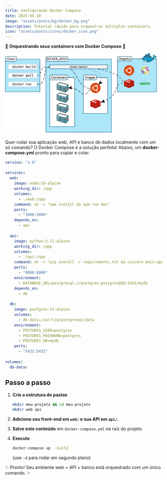 ```yaml
---
title: Configurando Docker Compose
date: 2025-05-10
image: "assets/posts/bg/docker_bg.png"
description: Tutorial rápido para orquestrar múltiplos containers.
icon: "assets/posts/icons/docker_icon.png"
---
```


🐳 **Orquestrando seus containers com Docker Compose** 🐳

![Docker Compose](./image.png)

Quer rodar sua aplicação web, API e banco de dados localmente com um só comando? O Docker Compose é a solução perfeita! Abaixo, um **docker-compose.yml** pronto para copiar e colar:

```yaml
version: "3.8"

services:
  web:
    image: node:18-alpine
    working_dir: /app
    volumes:
      - ./web:/app
    command: sh -c "npm install && npm run dev"
    ports:
      - "3000:3000"
    depends_on:
      - api

  api:
    image: python:3.11-alpine
    working_dir: /app
    volumes:
      - ./api:/app
    command: sh -c "pip install -r requirements.txt && uvicorn main:app --host 0.0.0.0 --reload"
    ports:
      - "8000:8000"
    environment:
      - DATABASE_URL=postgresql://postgres:postgres@db:5432/mydb
    depends_on:
      - db

  db:
    image: postgres:15-alpine
    volumes:
      - db-data:/var/lib/postgresql/data
    environment:
      - POSTGRES_USER=postgres
      - POSTGRES_PASSWORD=postgres
      - POSTGRES_DB=mydb
    ports:
      - "5432:5432"

volumes:
  db-data:
```

## Passo a passo

1. **Crie a estrutura de pastas**

   ```bash
   mkdir meu-projeto && cd meu-projeto
   mkdir web api
   ```
2. **Adicione seu front-end em `web/` e sua API em `api/`.**

3. **Salve este conteúdo** em `docker-compose.yml` na raiz do projeto.

4. **Execute**
   ```bash
   docker-compose up --build
   ```
   (use `-d` para rodar em segundo plano)

✨ Pronto! Seu ambiente web + API + banco está orquestrado com um único comando. ✨
